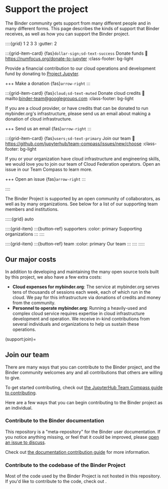 # Support the project

The Binder community gets support from many different people and in many different forms.
This page describes the kinds of support that Binder receives, as well as how you can support the Binder project.


::::{grid} 1 2 3 3
:gutter: 2

:::{grid-item-card} {fas}`dollar-sign;sd-text-success` Donate funds
:link: https://numfocus.org/donate-to-jupyter
:class-footer: bg-light

Provide a financial contribution to our cloud operations and development fund
by donating to [Project Jupyter](https://jupyter.org/about#donate).

+++
Make a donation {fas}`arrow-right`
:::

:::{grid-item-card} {fas}`cloud;sd-text-muted` Donate cloud credits
:link: mailto:binder-team@googlegroups.com
:class-footer: bg-light

If you are a cloud provider, or have credits that can be donated to run mybinder.org's infrastructure, please send us an email about making a donation of cloud infrastructure.

+++
Send us an email {fas}`arrow-right`
:::

:::{grid-item-card} {fas}`users;sd-text-primary` Join our team
:link: https://github.com/jupyterhub/team-compass/issues/new/choose
:class-footer: bg-light

If you or your organization have cloud infrastructure and engineering skills, we would love you to join our team of Cloud Federation operators. Open an issue in our Team Compass to learn more.

+++
Open an issue {fas}`arrow-right`
:::

::::

The Binder Project is supported by an open community of collaborators, as well as by many organizations.
See below for a list of our supporting team members and institutions.

:::::{grid} auto

::::{grid-item}
:::{button-ref} supporters
:color: primary
Supporting organizations
:::
::::

::::{grid-item}
:::{button-ref} team
:color: primary
Our team
:::
::::
:::::

## Our major costs

In addition to developing and maintaining the many open source tools built by this project, we also have a few extra costs:

- **Cloud expenses for mybinder.org**: The service at mybinder.org serves tens of thousands of sessions each week, each of which run in the cloud.
  We pay for this infrastructure via donations of credits and money from the community.
- **Personnel to operate mybinder.org**: Running a heavily-used and complex cloud service requires expertise in cloud infrastructure development and operation.
  We receive in-kind contributions from several individuals and organizations to help us sustain these operations.

(support:join)=
## Join our team

There are many ways that you can contribute to the Binder project, and the Binder community welcomes any and all contributions that others are willing to give.

To get started contributing, check out [the JupyterHub Team Compass guide to contributing](https://jupyterhub-team-compass.readthedocs.io/en/latest/team/skills.html).

Here are a few ways that you can begin contributing to the Binder project as an individual.

### Contribute to the Binder documentation

This repository is a "meta-repository" for the Binder user documentation. If you notice anything missing, or feel that it could be improved, please [open an issue to discuss](https://github.com/jupyterhub/binder/issues/new/choose).

Check out [the documentation contribution guide](https://github.com/jupyterhub/binder/blob/master/CONTRIBUTING.rst) for more
information.

### Contribute to the codebase of the Binder Project

Most of the code used by the Binder Project is not hosted in this repository. If you'd like to contribute to the code, check out [](team:os-projects).
